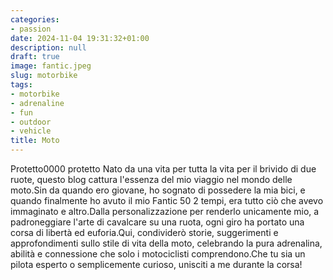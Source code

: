 ```yaml
---
categories:
- passion
date: 2024-11-04 19:31:32+01:00
description: null
draft: true
image: fantic.jpeg
slug: motorbike
tags:
- motorbike
- adrenaline
- fun
- outdoor
- vehicle
title: Moto
---
```


<!-- hash: c7c82fc59ec5 -->
Protetto0000 protetto
Nato da una vita per tutta la vita per il brivido di due ruote, questo blog cattura l'essenza del mio viaggio nel mondo delle moto.Sin da quando ero giovane, ho sognato di possedere la mia bici, e quando finalmente ho avuto il mio Fantic 50 2 tempi, era tutto ciò che avevo immaginato e altro.Dalla personalizzazione per renderlo unicamente mio, a padroneggiare l'arte di cavalcare su una ruota, ogni giro ha portato una corsa di libertà ed euforia.Qui, condividerò storie, suggerimenti e approfondimenti sullo stile di vita della moto, celebrando la pura adrenalina, abilità e connessione che solo i motociclisti comprendono.Che tu sia un pilota esperto o semplicemente curioso, unisciti a me durante la corsa!